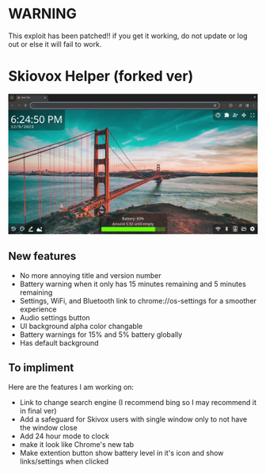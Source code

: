 # WARNING
This exploit has been patched!! if you get it working, do not update or log out or else it will fail to work.
# Skiovox Helper (forked ver)
![Preview image](preview.png)
## New features
- No more annoying title and version number
- Battery warning when it only has 15 minutes remaining and 5 minutes remaining
- Settings, WiFi, and Bluetooth link to chrome://os-settings for a smoother experience
- Audio settings button
- UI background alpha color changable
- Battery warnings for 15% and 5% battery globally
- Has default background
## To impliment
Here are the features I am working on:
- Link to change search engine (I recommend bing so I may recommend it in final ver)
- Add a safeguard for Skivox users with single window only to not have the window close
- Add 24 hour mode to clock
- make it look like Chrome's new tab
- Make extention button show battery level in it's icon and show links/settings when clicked
